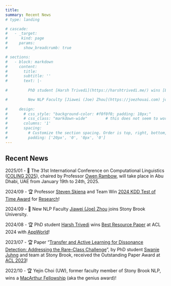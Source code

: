 ```yaml
---
title:
summary: Recent News
# type: landing

# cascade:
#   - _target:
#      kind: page
#     params:
#       show_breadcrumb: true

# sections:
#   - block: markdown
#     content:
#       title:
#       subtitle: ''
#       text: |-
    
#         PhD student [Harsh Trivedi](https://harshtrivedi.me/) wins [Best Resource Paper](https://aclanthology.org/2024.acl-long.850/) at ACL 2024 with [AppWorld](https://appworld.dev/)

#         New NLP Faculty [Jiawei (Joe) Zhou](https://joezhouai.com) joins Stony Brook University
    
#     design:
#       # css_style: "background-color: #f0f0f0; padding: 10px;"
#       # css_class: "markdown-wide"        # this does not seem to work
#       columns: '1'
#       spacing:
#         # Customize the section spacing. Order is top, right, bottom, left.
#         padding: ['20px', '0', '0px', '0']
---
```


## Recent News

2025/01 - 📣 The 31st International Conference on Computational Linguistics ([COLING 2025](https://coling2025.org/)), chaired by Professor [Owen Rambow](https://www.cs.stonybrook.edu/people/faculty/owenrambow), will take place in Abu Dhabi, UAE from January 19th to 24th, 2025.

2024/09 - 🏆 Professor [Steven Skiena](https://www3.cs.stonybrook.edu/~skiena/) and Team Win [2024 KDD Test of Time Award](https://kdd2024.kdd.org/) for [Research](https://news.stonybrook.edu/university/steven-skiena-and-team-win-2024-kdd-test-of-time-award-for-research/)!

2024/09 - 🎉 New NLP Faculty [Jiawei (Joe) Zhou](https://joezhouai.com) joins Stony Brook University.

2024/08 - 🏆 PhD student [Harsh Trivedi](https://harshtrivedi.me/) wins [Best Resource Paper](https://aclanthology.org/2024.acl-long.850/) at ACL 2024 with [AppWorld](https://appworld.dev/)!

2023/07 - 🏆 Paper “[Transfer and Active Learning for Dissonance Detection: Addressing the Rare-Class Challenge](https://aclanthology.org/2023.acl-long.665/)”, by PhD student [Swanie Juhng](https://swaniejuhng.github.io/) and team at Stony Brook, received the Outstanding Paper Award at [ACL 2023](https://2023.aclweb.org/)!

2022/10 - 🏆 Yejin Choi (UW), former faculty member of Stony Brook NLP, wins a [MacArthur Fellowship](https://www.macfound.org/fellows/class-of-2022/yejin-choi) (aka the genius award)!

